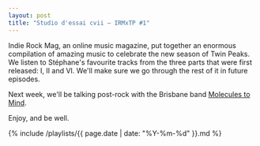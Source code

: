 ```yaml
---
layout: post
title: "Studio d'essai cvii – IRMxTP #1"
---
```


Indie Rock Mag, an online music magazine, put together an enormous compilation of amazing music to celebrate the new season of Twin Peaks. We listen to Stéphane's favourite tracks from the three parts that were first released: I, II and VI. We'll make sure we go through the rest of it in future episodes.

Next week, we'll be talking post-rock with the Brisbane band [Molecules to Mind](https://musicbrainz.org/artist/08a3f374-df3e-4d7e-915b-2f7e3cfb2cec).

Enjoy, and be well.

{% include /playlists/{{ page.date | date: "%Y-%m-%d" }}.md %}